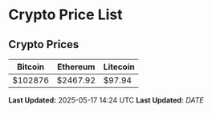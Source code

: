 # Crypto Price List

## Crypto Prices
| Bitcoin | Ethereum | Litecoin |
| ------- | -------- | -------- |
| $102876 | $2467.92 | $97.94 |
**Last Updated:** 2025-05-17 14:24 UTC
**Last Updated:** $DATE$
